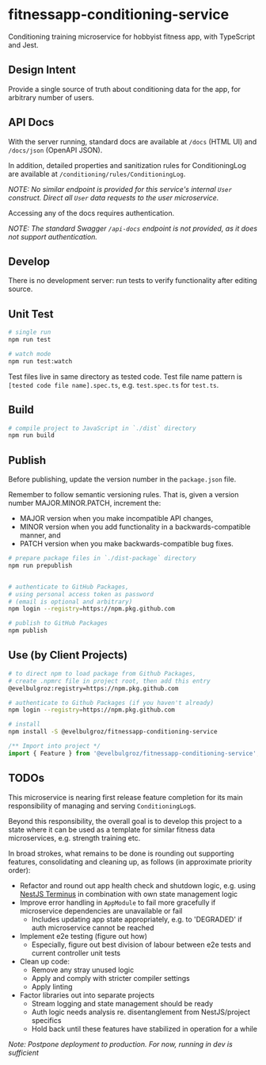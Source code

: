 # fitnessapp-conditioning-service
Conditioning training microservice for hobbyist fitness app, with TypeScript and Jest.

## Design Intent
Provide a single source of truth about conditioning data for the app, for arbitrary number of users.

## API Docs
With the server running, standard docs are available at `/docs` (HTML UI) and `/docs/json` (OpenAPI JSON).

In addition, detailed properties and sanitization rules for ConditioningLog are available at `/conditioning/rules/ConditioningLog`.

*NOTE: No similar endpoint is provided for this service's internal `User` construct. Direct all `User` data requests to the user microservice.*

Accessing any of the docs requires authentication.

*NOTE: The standard Swagger `/api-docs` endpoint is not provided, as it does not support authentication.*

## Develop
There is no development server: run tests to verify functionality after editing source.

## Unit Test

````bash
# single run
npm run test

# watch mode
npm run test:watch
````
Test files live in same directory as tested code. Test file name pattern is `[tested code file name].spec.ts`, e.g. `test.spec.ts` for `test.ts`.

## Build
````bash
# compile project to JavaScript in `./dist` directory
npm run build
````

## Publish
Before publishing, update the version number in the `package.json` file.

Remember to follow semantic versioning rules. That is, given a version number MAJOR.MINOR.PATCH, increment the:
   - MAJOR version when you make incompatible API changes,
   - MINOR version when you add functionality in a backwards-compatible manner, and
   - PATCH version when you make backwards-compatible bug fixes.

````bash
# prepare package files in `./dist-package` directory
npm run prepublish


# authenticate to GitHub Packages,
# using personal access token as password
# (email is optional and arbitrary)
npm login --registry=https://npm.pkg.github.com

# publish to GitHub Packages
npm publish
````

## Use (by Client Projects)
````bash
# to direct npm to load package from Github Packages,
# create .npmrc file in project root, then add this entry
@evelbulgroz:registry=https://npm.pkg.github.com
````

````bash
# authenticate to Github Packages (if you haven't already)
npm login --registry=https://npm.pkg.github.com

# install
npm install -S @evelbulgroz/fitnessapp-conditioning-service
````

````typescript
/** Import into project */
import { Feature } from '@evelbulgroz/fitnessapp-conditioning-service';
````

## TODOs
This microservice is nearing first release feature completion for its main responsibility of managing and serving `ConditioningLog`s.

Beyond this responsibility, the overall goal is to develop this project to a state where it can be used as a template for similar fitness data microservices, e.g. strength training etc.

In broad strokes, what remains to be done is rounding out supporting features, consolidating and cleaning up, as follows (in approximate priority order):
* Refactor and round out app health check and shutdown logic, e.g. using [NestJS Terminus](https://docs.nestjs.com/recipes/terminus) in combination with own state management logic
* Improve error handling in `AppModule` to fail more gracefully if microservice dependencies are unavailable or fail
	* Includes updating app state appropriately, e.g. to 'DEGRADED' if auth microservice cannot be reached
* Implement e2e testing (figure out how)
	* Especially, figure out best division of labour between e2e tests and current controller unit tests
* Clean up code:
	* Remove any stray unused logic
	* Apply and comply with stricter compiler settings
	* Apply linting
* Factor libraries out into separate projects
	* Stream logging and state management should be ready
	* Auth logic needs analysis re. disentanglement from NestJS/project specifics
	* Hold back until these features have stabilized in operation for a while

*Note: Postpone deployment to production. For now, running in dev is sufficient*
